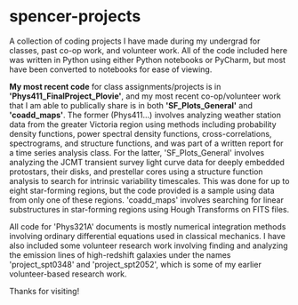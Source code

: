 # spencer-projects
A collection of coding projects I have made during my undergrad for classes, past co-op work, and volunteer work.
All of the code included here was written in Python using either Python notebooks or PyCharm, but most have been converted to notebooks for ease of viewing.

**My most recent code** for class assignments/projects is in **'Phys411_FinalProject_Plovie'**, and my most recent co-op/volunteer work that I am able to publically share is in both **'SF_Plots_General'** and **'coadd_maps'**. The former (Phys411...) involves analyzing weather station data from the greater Victoria region using methods including probability density functions, power spectral density functions, cross-correlations, spectrograms, and structure functions, and was part of a written report for a time series analysis class. For the latter, 'SF_Plots_General' involves analyzing the JCMT transient survey light curve data for deeply embedded protostars, their disks, and prestellar cores using a structure function analysis to search for intrinsic variability timescales. This was done for up to eight star-forming regions, but the code provided is a sample using data from only one of these regions. 'coadd_maps' involves searching for linear substructures in star-forming regions using Hough Transforms on FITS files.

All code for 'Phys321A' documents is mostly numerical integration methods involving ordinary differential equations used in classical mechanics. I have also included some volunteer research work involving finding and analyzing the emission lines of high-redshift galaxies under the names 'project_spt0348' and 'project_spt2052', which is some of my earlier volunteer-based research work.

Thanks for visiting!
